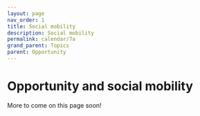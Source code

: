 ```yaml
---
layout: page
nav_order: 1
title: Social mobility
description: Social mobility
permalink: calendar/7a
grand_parent: Topics
parent: Opportunity
---
```


# Opportunity and social mobility

More to come on this page soon!